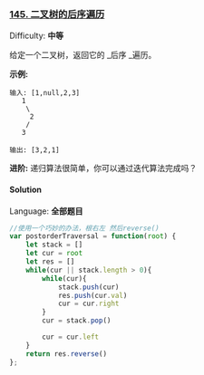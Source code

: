 ### [145\. 二叉树的后序遍历](https://leetcode-cn.com/problems/binary-tree-postorder-traversal/)

Difficulty: **中等**


给定一个二叉树，返回它的 _后序 _遍历。

**示例:**

```
输入: [1,null,2,3]
   1
    \
     2
    /
   3

输出: [3,2,1]
```

**进阶:** 递归算法很简单，你可以通过迭代算法完成吗？


#### Solution

Language: **全部题目**

```js
​//使用一个巧妙的办法，根右左 然后reverse()
var postorderTraversal = function(root) {
    let stack = []
    let cur = root
    let res = []
    while(cur || stack.length > 0){
        while(cur){
            stack.push(cur)
            res.push(cur.val)
            cur = cur.right
        }
        cur = stack.pop()

        cur = cur.left
    }
    return res.reverse()
};
```
